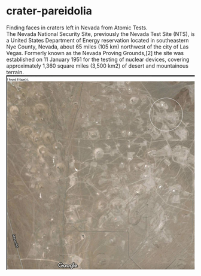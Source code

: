 # crater-pareidolia
Finding faces in craters left in Nevada from Atomic Tests.  
The Nevada National Security Site, previously the Nevada Test Site (NTS), is a United States Department of Energy reservation located in southeastern Nye County, Nevada, about 65 miles (105 km) northwest of the city of Las Vegas. Formerly known as the Nevada Proving Grounds,[2] the site was established on 11 January 1951 for the testing of nuclear devices, covering approximately 1,360 square miles (3,500 km2) of desert and mountainous terrain.
![alt tag](./readme.png)
